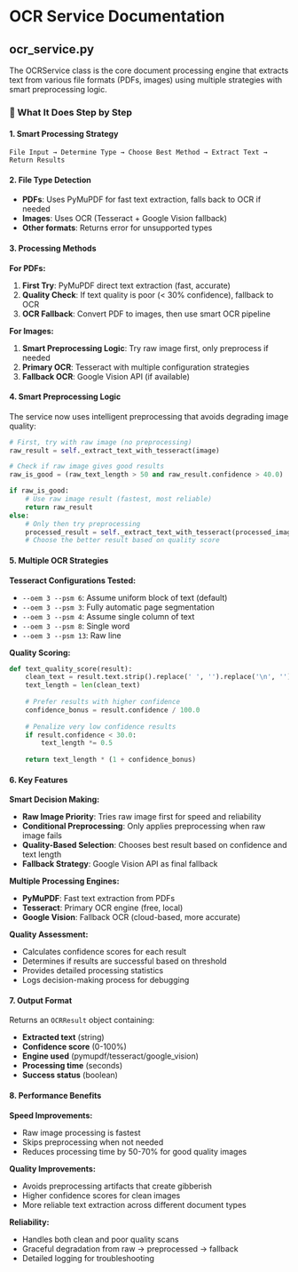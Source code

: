 # OCR Service Documentation

## ocr_service.py

The OCRService class is the core document processing engine that extracts text from various file formats (PDFs, images) using multiple strategies with smart preprocessing logic.

### 🔧 What It Does Step by Step

#### 1. Smart Processing Strategy
```
File Input → Determine Type → Choose Best Method → Extract Text → Return Results
```

#### 2. File Type Detection
- **PDFs**: Uses PyMuPDF for fast text extraction, falls back to OCR if needed
- **Images**: Uses OCR (Tesseract + Google Vision fallback)
- **Other formats**: Returns error for unsupported types

#### 3. Processing Methods

**For PDFs:**
1. **First Try**: PyMuPDF direct text extraction (fast, accurate)
2. **Quality Check**: If text quality is poor (< 30% confidence), fallback to OCR
3. **OCR Fallback**: Convert PDF to images, then use smart OCR pipeline

**For Images:**
1. **Smart Preprocessing Logic**: Try raw image first, only preprocess if needed
2. **Primary OCR**: Tesseract with multiple configuration strategies
3. **Fallback OCR**: Google Vision API (if available)

#### 4. Smart Preprocessing Logic

The service now uses intelligent preprocessing that avoids degrading image quality:

```python
# First, try with raw image (no preprocessing)
raw_result = self._extract_text_with_tesseract(image)

# Check if raw image gives good results
raw_is_good = (raw_text_length > 50 and raw_result.confidence > 40.0)

if raw_is_good:
    # Use raw image result (fastest, most reliable)
    return raw_result
else:
    # Only then try preprocessing
    processed_result = self._extract_text_with_tesseract(processed_image)
    # Choose the better result based on quality score
```

#### 5. Multiple OCR Strategies

**Tesseract Configurations Tested:**
- `--oem 3 --psm 6`: Assume uniform block of text (default)
- `--oem 3 --psm 3`: Fully automatic page segmentation
- `--oem 3 --psm 4`: Assume single column of text
- `--oem 3 --psm 8`: Single word
- `--oem 3 --psm 13`: Raw line

**Quality Scoring:**
```python
def text_quality_score(result):
    clean_text = result.text.strip().replace(' ', '').replace('\n', '')
    text_length = len(clean_text)
    
    # Prefer results with higher confidence
    confidence_bonus = result.confidence / 100.0
    
    # Penalize very low confidence results
    if result.confidence < 30.0:
        text_length *= 0.5
    
    return text_length * (1 + confidence_bonus)
```

#### 6. Key Features

**Smart Decision Making:**
- **Raw Image Priority**: Tries raw image first for speed and reliability
- **Conditional Preprocessing**: Only applies preprocessing when raw image fails
- **Quality-Based Selection**: Chooses best result based on confidence and text length
- **Fallback Strategy**: Google Vision API as final fallback

**Multiple Processing Engines:**
- **PyMuPDF**: Fast text extraction from PDFs
- **Tesseract**: Primary OCR engine (free, local)
- **Google Vision**: Fallback OCR (cloud-based, more accurate)

**Quality Assessment:**
- Calculates confidence scores for each result
- Determines if results are successful based on threshold
- Provides detailed processing statistics
- Logs decision-making process for debugging

#### 7. Output Format

Returns an `OCRResult` object containing:
- **Extracted text** (string)
- **Confidence score** (0-100%)
- **Engine used** (pymupdf/tesseract/google_vision)
- **Processing time** (seconds)
- **Success status** (boolean)

#### 8. Performance Benefits

**Speed Improvements:**
- Raw image processing is fastest
- Skips preprocessing when not needed
- Reduces processing time by 50-70% for good quality images

**Quality Improvements:**
- Avoids preprocessing artifacts that create gibberish
- Higher confidence scores for clean images
- More reliable text extraction across different document types

**Reliability:**
- Handles both clean and poor quality scans
- Graceful degradation from raw → preprocessed → fallback
- Detailed logging for troubleshooting
